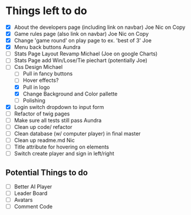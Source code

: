 # Things left to do

* [x] About the developers page (including link on navbar) Joe Nic on Copy
* [x] Game rules page (also link on navbar) Joe Nic on Copy
* [x] Change 'game round' on play page to ex. 'best of 3' Joe
* [x] Menu back buttons Aundra
* [ ] Stats Page Layout Revamp Michael (Joe on google Charts)
* [ ] Stats Page add Win/Lose/Tie piechart (potentially Joe)
* [ ] Css Design Michael
  * [ ] Pull in fancy buttons
  * [ ] Hover effects?
  * [x] Pull in logo
  * [x] Change Background and Color pallette
  * [ ] Polishing
* [x] Login switch dropdown to input form
* [ ] Refactor of twig pages
* [ ] Make sure all tests still pass Aundra
* [ ] Clean up code/ refactor
* [ ] Clean database (w/ computer player) in final master
* [ ] Clean up readme.md Nic
* [ ] Title attribute for hovering on elements
* [ ] Switch create player and sign in left/right

## Potential Things to do
* [ ] Better AI Player
* [ ] Leader Board
* [ ] Avatars
* [ ] Comment Code
